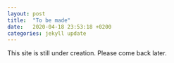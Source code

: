 ```yaml
---
layout: post
title:  "To be made"
date:   2020-04-18 23:53:18 +0200
categories: jekyll update
---
```


This site is still under creation. Please come back later.
